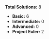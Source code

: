 **Total Solutions:** 8

- **Basic:**        6
- **Intermediate:**        0
- **Advanced:**        0
- **Project Euler:**        2

